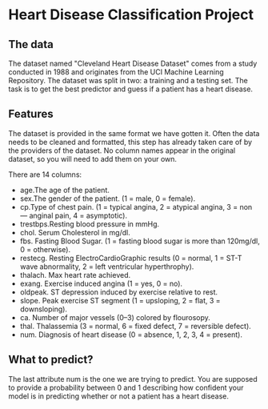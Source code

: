 
# Heart Disease Classification Project

## The data

The dataset named "Cleveland Heart Disease Dataset" comes from a study conducted in 1988 and originates from the UCI Machine Learning Repository. The dataset was split in two: a training and a testing set. The task is to get the best predictor and guess if a patient has a heart disease.

##  Features

The dataset is provided in the same format we have gotten it. Often the data needs to be cleaned and formatted, this step has already taken care of by the providers of the dataset. No column names appear in the original dataset, so you will need to add them on your own.

There are 14 columns:

- age.The age of the patient.
- sex.The gender of the patient. (1 = male, 0 = female).
- cp.Type of chest pain. (1 = typical angina, 2 = atypical angina, 3 = non — anginal pain, 4 = asymptotic).
- trestbps.Resting blood pressure in mmHg.
- chol. Serum Cholesterol in mg/dl.
- fbs. Fasting Blood Sugar. (1 = fasting blood sugar is more than 120mg/dl, 0 = otherwise).
- restecg. Resting ElectroCardioGraphic results (0 = normal, 1 = ST-T wave abnormality, 2 = left ventricular hyperthrophy).
- thalach. Max heart rate achieved.
- exang. Exercise induced angina (1 = yes, 0 = no).
- oldpeak. ST depression induced by exercise relative to rest.
- slope. Peak exercise ST segment (1 = upsloping, 2 = flat, 3 = downsloping).
- ca. Number of major vessels (0–3) colored by flourosopy.
- thal. Thalassemia (3 = normal, 6 = fixed defect, 7 = reversible defect).
- num. Diagnosis of heart disease (0 = absence, 1, 2, 3, 4 = present).
  
## What to predict?
The last attribute num is the one we are trying to predict. You are supposed to provide a probability between 0 and 1 describing how confident your model is in predicting whether or not a patient has a heart disease.

